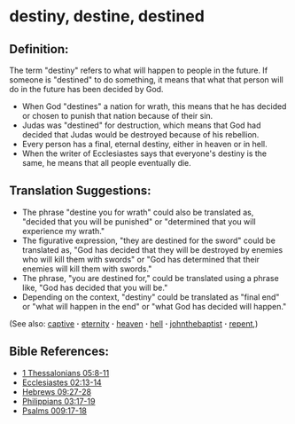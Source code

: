 # destiny, destine, destined #

## Definition: ##

The term "destiny" refers to what will happen to people in the future. If someone is "destined" to do something, it means that what that person will do in the future has been decided by God.

* When God "destines" a nation for wrath, this means that he has decided or chosen to punish that nation because of their sin.
* Judas was "destined" for destruction, which means that God had decided that Judas would be destroyed because of his rebellion.
* Every person has a final, eternal destiny, either in heaven or in hell.
* When the writer of Ecclesiastes says that everyone's destiny is the same, he means that all people eventually die.

## Translation Suggestions: ##

* The phrase "destine you for wrath" could also be translated as, "decided that you will be punished" or "determined that you will experience my wrath."
* The figurative expression, "they are destined for the sword" could be translated as, "God has decided that they will be destroyed by enemies who will kill them with swords" or "God has determined that their enemies will kill them with swords."
* The phrase, "you are destined for," could be translated using a phrase like, "God has decided that you will be."
* Depending on the context, "destiny" could be translated as "final end" or "what will happen in the end" or "what God has decided will happen."

(See also: [captive](../other/captive.md) **·** [eternity](../kt/eternity.md) **·** [heaven](../kt/heaven.md) **·** [hell](../kt/hell.md) **·** [johnthebaptist](../other/johnthebaptist.md) **·** [repent](../kt/repent.md),)

## Bible References: ##

* [1 Thessalonians 05:8-11](https://door43.org/en/bible/notes/1th/05/08)
* [Ecclesiastes 02:13-14](https://door43.org/en/bible/notes/ecc/02/13)
* [Hebrews 09:27-28](https://door43.org/en/bible/notes/heb/09/27)
* [Philippians 03:17-19](https://door43.org/en/bible/notes/php/03/17)
* [Psalms 009:17-18](https://door43.org/en/bible/notes/psa/009/017)

